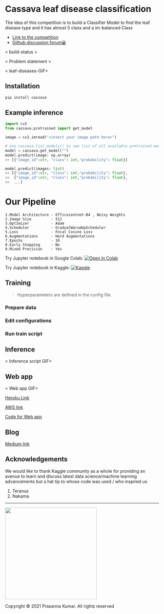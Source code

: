 # Cassava leaf disease classification

The idea of this competition is to build a Classifier Model to find the leaf disease type and it has almost 5 class and a im-balanced Class

- [Link to the competition](https://www.kaggle.com/c/cassava-leaf-disease-classification])
- [Github discussion forum😀](https://github.com/p-s-vishnu/cassava-leaf-disease-classification/discussions)

< build-status >

< Problem statement >

< leaf-diseases-GIF>



## Installation

```python
pip install cassava
```





## Example inference

```python
import cv2
from cassava.pretrained import get_model

image = cv2.imread("<insert your image path here>")

# Use cassava.list_models() to see list of all available pretrained models with metrics
model = cassava.get_model("")
model.predict(image: np.array)
>> [{"image_id":str, "class": int,"probability": float}]

model.predict(images: list)
>> [{"image_id":str, "class": int,"probability": float},
>>  {"image_id":str, "class": int,"probability": float},
>>  ...]
```
# Our Pipeline
    1.Model Architecture - Efficeientnet-B4 , Noisy Weights
    2.Image Size         - 512
    3.Optimizer          - Adam
    4.Scheduler          - GradualWarumUpScheduler
    5.Loss               - Focal Cosine Loss
    6.Augmentations      - Hard Augmentations
    7.Epochs             - 10
    8.Early Stopping     - No
    9.Mixed Precision    - Yes

Try Jupyter notebook in Google Colab: [![Open In Colab](https://colab.research.google.com/assets/colab-badge.svg)]( )

Try Jupyter notebook in Kaggle: [![Kaggle](https://kaggle.com/static/images/open-in-kaggle.svg)]()

## Training

> Hyperparameters are defined in the config file.



### Prepare data



### Edit configurations



### Run train script



## Inference

< Inference script GIF>



## Web app

< Web app GIF>

[Heroku Link]()

[AWS link]()

[Code for Web app]( )


## Blog

[Medium link]()


## Acknowledgements

We would like to thank Kaggle community as a whole for providing an avenue to learn and discuss latest data science/machine learning advancements but a hat tip to whose code was used / who inspired us.

1. Teranus
2. Nakama

- - - -
<a href="https://www.buymeacoffee.com/vpkprasanna" target="_blank"><img src="https://github.com/appcraftstudio/buymeacoffee/raw/master/Images/snapshot-bmc-button.png" width="300"></a>

Copyright © 2021 Prasanna Kumar. All rights reserved
